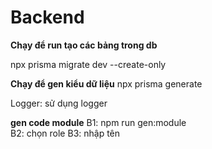 # Backend

**Chạy để run tạo các bảng trong db**

npx prisma migrate dev --create-only

**Chạy để gen kiểu dữ liệu**
npx prisma generate

Logger: sử dụng logger


**gen code module**
B1: npm run gen:module  
B2: chọn role
B3: nhập tên 

